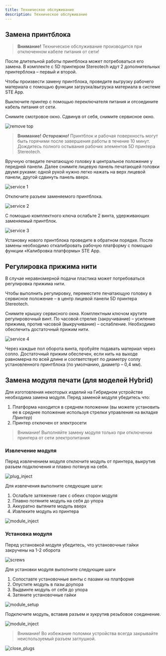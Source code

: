 ```yaml
---
title: Техническое обслуживание
description: Техническое обслуживание
---
```


## Замена принтблока

> **Внимание!**
Техническое обслуживание производится при отключенном кабеле питания от сети!

После длительной работы принтблока может потребоваться его замена. В комплекте с 5D принтером Stereotech идут 2 дополнительных принтерблока – первый и второй.

Чтобы произвести замену принтблока, проведите выгрузку рабочего материала с помощью функции загрузка/выгрузка материала в системе STE App.

Выключите принтер с помощью переключателя питания и отсоедините кабель питания от сети.

Снимите смотровое окно. Сдвинув от себя, снимите сервисное окно.

![remove top](/docs/ste320/service/remove_top.jpg)

> **Внимание!**
***Осторожно!*** Принтблок и рабочая поверхность могут быть горячими после завершения работы в течение 10 минут. Дождитесь полного остывания рабочих элементов 5D принтера Stereotech.

Вручную отведите печатающую головку в центральное положение у передней панели. Далее снимите лицевую панель печатающей головки двумя руками: одной рукой нужно легко нажать на верх лицевой панели, другой сдвинуть панель вверх.

![service 1](/docs/ste320/service/remove_cover.jpg)

Отключите разъем заменяемого принтблока.

![service 2](/docs/ste320/service/printhead_wiring.jpg)

С помощью комплектного ключа ослабьте 2 винта, удерживающих заменяемый принтблок.

![service 3](/docs/ste320/service/printblock_tighten.jpg)

Установку нового принтблока проведите в обратном порядке. После замены необходимо откалибровать рабочую платформу с помощью функции «Калибровка платформы» STE App.

## Регулировка прижима нити

В случае неравномерной подачи пластика может потребоваться регулировка прижима нити.

Чтобы выполнить регулировку, переместите печатающую головку в сервисное положение – в центр лицевой панели 5D принтера Stereotech.

Снимите крышку сервисного окна. Комплектным ключом крутите регулировочный винт. По часовой стрелке (закручивание) – усиление прижима, против часовой (выкручивание) – ослабление. Необходимо обеспечить достаточный прижим нити.

![service 4](/docs/ste320/service/extruder_tighten.jpg)

Через каждые пол оборота винта, пробуйте подавать материал через сопло. Достаточный прижим обеспечен, если нить на выходе равномерна по всей длине и соответствует по диаметру соплу установленного принтблока (по умолчанию, диаметр – 0,4 мм).

## Замена модуля печати (для моделей Hybrid)

Для изготовления некоторых изделий на Гибридном устройстве необходима замена модуля. Перед заменой модуля убедитесь что:

1. Платформа находится в среднем положении (вы можете установить ее в среднее положение используя стрелки управления на вкладке *Принтер*)
2. Принтер отключен от электросети

> Внимание! Выполняйте замену модуля только при отключении принтера от сети электропитания

### Извлечение модуля

Перед извлечением модуля отключите модуль от принтера, выкрутив разъем подключения и плавно потянув на себя.

![plug_inject](/docs/ste520/service/plug_inject.jpg)

Для извлечения выполните следующие шаги:

1. Ослабьте затяжение гаек с обеих сторон модуля
2. Плавно потяните модуль на себя до упора
3. Аккуратно вытяните модуль вверх
4. Извлеките модуль из принтера

![module_inject](/docs/ste520/service/module_inject.jpg)

### Установка модуля

Перед установкой модуля убедитесь, что установочные гайки закручены на 1-2 оборота

![screws](/docs/ste520/service/screws.jpg)

Для установки модуля выполните следующие шаги

1. Сопоставте установочные винты с пазами на платформе
2. Опустите модуль в пазы доупора
3. Выдвинте модуль от себя до упора
4. Затяните установочные гайки

![module_setup](/docs/ste520/service/module_install.jpg)

Подключите модуль, вставив разъем и зукрутив резьбовое соединение.

![module_inject](/docs/ste520/service/plug_inject.jpg)

> Внимание! Во избежание поломки устройства всегда закрывайте неиспользуемый разъем заглушкой.

![close_plugs](/docs/ste520/service/close_plugs.jpg)
